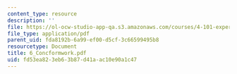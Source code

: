 ```yaml
---
content_type: resource
description: ''
file: https://ol-ocw-studio-app-qa.s3.amazonaws.com/courses/4-101-experiencing-architecture-studio-spring-2003/fd53ea823eb63b87d41aac10e90a1c47_6_Concformwork.pdf
file_type: application/pdf
parent_uid: fda8192b-6a99-ef00-d5cf-3c66599495b8
resourcetype: Document
title: 6_Concformwork.pdf
uid: fd53ea82-3eb6-3b87-d41a-ac10e90a1c47
---
```

